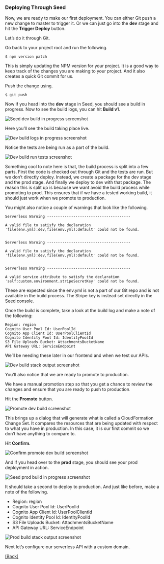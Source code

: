 ### **Deploying Through Seed**
Now, we are ready to make our first deployment. You can either Git push a new change to master to trigger it. Or we can just go into the **dev** stage and hit the **Trigger Deploy** button.

Let’s do it through Git.

Go back to your project root and run the following.

```
$ npm version patch
```

This is simply updating the NPM version for your project. It is a good way to keep track of the changes you are making to your project. And it also creates a quick Git commit for us.

Push the change using.

```
$ git push
```

Now if you head into the **dev** stage in Seed, you should see a build in progress. Now to see the build logs, you can hit **Build v1**.

![Seed dev build in progress screenshot](https://d33wubrfki0l68.cloudfront.net/385e4f2b9eb7affae8a03cf8b9ffa3acbc6af111/6dad5/assets/part2/seed-dev-build-in-progress.png)

Here you’ll see the build taking place live.

![Dev build logs in progress screenshot](https://d33wubrfki0l68.cloudfront.net/d2e9569ae1e5e02585ed0a0f1f20f8b4bf74ef8e/f0fbe/assets/part2/dev-build-logs-in-progress.png)

Notice the tests are being run as a part of the build.

![Dev build run tests screenshot](https://d33wubrfki0l68.cloudfront.net/14ffa4a73a99fd6ea5ae89fd4b854a9e1667b3d0/04841/assets/part2/dev-build-run-tests.png)

Something cool to note here is that, the build process is split into a few parts. First the code is checked out through Git and the tests are run. But we don’t directly deploy. Instead, we create a package for the dev stage and the prod stage. And finally we deploy to dev with that package. The reason this is split up is because we want avoid the build process while promoting to prod. This ensures that if we have a tested working build, it should just work when we promote to production.

You might also notice a couple of warnings that look like the following.

```
Serverless Warning --------------------------------------

A valid file to satisfy the declaration 'file(env.yml):dev,file(env.yml):default' could not be found.


Serverless Warning --------------------------------------

A valid file to satisfy the declaration 'file(env.yml):dev,file(env.yml):default' could not be found.


Serverless Warning --------------------------------------

A valid service attribute to satisfy the declaration 'self:custom.environment.stripeSecretKey' could not be found.
```

These are expected since the env.yml is not a part of our Git repo and is not available in the build process. The Stripe key is instead set directly in the Seed console.

Once the build is complete, take a look at the build log and make a note of the following:

```
Region: region
Cognito User Pool Id: UserPoolId
Cognito App Client Id: UserPoolClientId
Cognito Identity Pool Id: IdentityPoolId
S3 File Uploads Bucket: AttachmentsBucketName
API Gateway URL: ServiceEndpoint
```

We’ll be needing these later in our frontend and when we test our APIs.

![Dev build stack output screenshot](https://d33wubrfki0l68.cloudfront.net/605d0b9e7605ac78ca42ab1655863acc96c675a0/cbc1c/assets/part2/dev-build-stack-output.png)

You’ll also notice that we are ready to promote to production.

We have a manual promotion step so that you get a chance to review the changes and ensure that you are ready to push to production.

Hit the **Promote** button.

![Promote dev build screenshot](https://d33wubrfki0l68.cloudfront.net/f935aa2967e282127eef9664b64849c421d8db0b/68d58/assets/part2/promote-dev-build.png)

This brings up a dialog that will generate what is called a CloudFormation Change Set. It compares the resources that are being updated with respect to what you have in production. In this case, it is our first commit so we don’t have anything to compare to.

Hit **Confirm**.

![Confirm promote dev build screenshot](https://d33wubrfki0l68.cloudfront.net/3cf35ab48f43c6cd45032a7290a3cf23fc6b7a58/2e6f5/assets/part2/confirm-promote-dev-build.png)

And if you head over to the **prod** stage, you should see your prod deployment in action.

![Seed prod build in progress screenshot](https://d33wubrfki0l68.cloudfront.net/a221521335b9f3ee706399eba3dc701a4d2863a8/c7a16/assets/part2/seed-prod-build-in-progress.png)

It should take a second to deploy to production. And just like before, make a note of the following.

* Region: region
* Cognito User Pool Id: UserPoolId
* Cognito App Client Id: UserPoolClientId
* Cognito Identity Pool Id: IdentityPoolId
* S3 File Uploads Bucket: AttachmentsBucketName
* API Gateway URL: ServiceEndpoint

![Prod build stack output screenshot](https://d33wubrfki0l68.cloudfront.net/72d3ac2747dcb3fd3e9f0c2d36ac18c83d872c3b/2581e/assets/part2/prod-build-stack-output.png)

Next let’s configure our serverless API with a custom domain.


[[Back]](https://github.com/jspHansen/serverless-react-aws)
